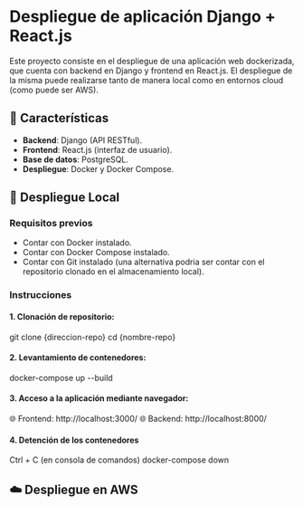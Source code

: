 # Despliegue de aplicación Django + React.js

Este proyecto consiste en el despliegue de una aplicación web dockerizada, que cuenta con backend en Django y frontend en React.js. El despliegue de la misma puede realizarse tanto de manera local como en entornos cloud (como puede ser AWS).

## 🌟 Características

- **Backend**: Django (API RESTful).
- **Frontend**: React.js (interfaz de usuario).
- **Base de datos**: PostgreSQL.
- **Despliegue**: Docker y Docker Compose.

## 🚀 Despliegue Local

### Requisitos previos 

- Contar con Docker instalado.
- Contar con Docker Compose instalado.
- Contar con Git instalado (una alternativa podria ser contar con el repositorio clonado en el almacenamiento local).

### Instrucciones

#### 1. Clonación de repositorio:
git clone {direccion-repo}
cd {nombre-repo}

#### 2. Levantamiento de contenedores:
docker-compose up --build

#### 3. Acceso a la aplicación mediante navegador:
🌐 Frontend: http://localhost:3000/
🌐 Backend: http://localhost:8000/

#### 4. Detención de los contenedores
Ctrl + C (en consola de comandos)
docker-compose down


## ☁️ Despliegue en AWS
